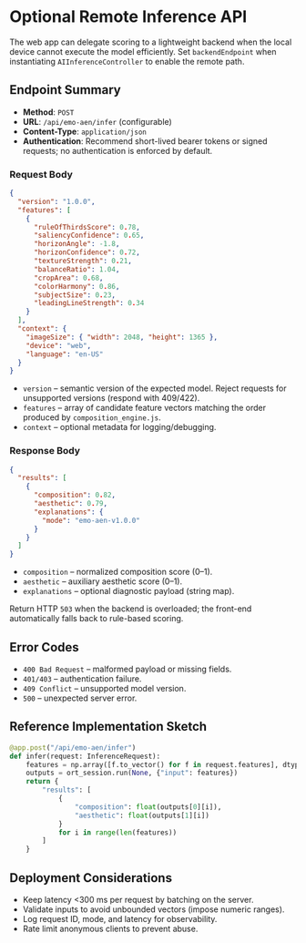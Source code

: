 # Optional Remote Inference API

The web app can delegate scoring to a lightweight backend when the local device cannot execute the model efficiently. Set `backendEndpoint` when instantiating `AIInferenceController` to enable the remote path.

## Endpoint Summary
- **Method**: `POST`
- **URL**: `/api/emo-aen/infer` (configurable)
- **Content-Type**: `application/json`
- **Authentication**: Recommend short-lived bearer tokens or signed requests; no authentication is enforced by default.

### Request Body
```json
{
  "version": "1.0.0",
  "features": [
    {
      "ruleOfThirdsScore": 0.78,
      "saliencyConfidence": 0.65,
      "horizonAngle": -1.8,
      "horizonConfidence": 0.72,
      "textureStrength": 0.21,
      "balanceRatio": 1.04,
      "cropArea": 0.68,
      "colorHarmony": 0.86,
      "subjectSize": 0.23,
      "leadingLineStrength": 0.34
    }
  ],
  "context": {
    "imageSize": { "width": 2048, "height": 1365 },
    "device": "web",
    "language": "en-US"
  }
}
```

- `version` – semantic version of the expected model. Reject requests for unsupported versions (respond with 409/422).
- `features` – array of candidate feature vectors matching the order produced by `composition_engine.js`.
- `context` – optional metadata for logging/debugging.

### Response Body
```json
{
  "results": [
    {
      "composition": 0.82,
      "aesthetic": 0.79,
      "explanations": {
        "mode": "emo-aen-v1.0.0"
      }
    }
  ]
}
```
- `composition` – normalized composition score (0–1).
- `aesthetic` – auxiliary aesthetic score (0–1).
- `explanations` – optional diagnostic payload (string map).

Return HTTP `503` when the backend is overloaded; the front-end automatically falls back to rule-based scoring.

## Error Codes
- `400 Bad Request` – malformed payload or missing fields.
- `401/403` – authentication failure.
- `409 Conflict` – unsupported model version.
- `500` – unexpected server error.

## Reference Implementation Sketch
```python
@app.post("/api/emo-aen/infer")
def infer(request: InferenceRequest):
    features = np.array([f.to_vector() for f in request.features], dtype=np.float32)
    outputs = ort_session.run(None, {"input": features})
    return {
        "results": [
            {
                "composition": float(outputs[0][i]),
                "aesthetic": float(outputs[1][i])
            }
            for i in range(len(features))
        ]
    }
```

## Deployment Considerations
- Keep latency <300 ms per request by batching on the server.
- Validate inputs to avoid unbounded vectors (impose numeric ranges).
- Log request ID, mode, and latency for observability.
- Rate limit anonymous clients to prevent abuse.
